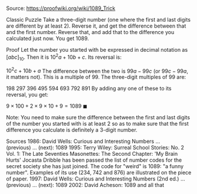 # 

Source: https://proofwiki.org/wiki/1089_Trick

Classic Puzzle
Take a three-digit number (one where the first and last digits are different by at least $2$).
Reverse it, and get the difference between that and the first number.
Reverse that, and add that to the difference you calculated just now.
You get $1089$.


Proof
Let the number you started with be expressed in decimal notation as $[abc]_{10}$.
Then it is $10^2 a + 10 b + c$.
Its reversal is:

$10^2 c + 10 b + a$
The difference between the two is $99a - 99c$ (or $99c - 99a$, it matters not).
This is a multiple of $99$.
The three-digit multiples of $99$ are:

$198$
$297$
$396$
$495$
$594$
$693$
$792$
$891$
By adding any one of these to its reversal, you get:

$9 \times 100 + 2 \times 9 \times 10 + 9 = 1089$
$\blacksquare$

Note: You need to make sure the difference between the first and last digits of the number you started with is at least $2$ so as to make sure that the first difference you calculate is definitely a $3$-digit number.


Sources
1986: David Wells: Curious and Interesting Numbers ... (previous) ... (next): $1089$
1995: Terry Wiley: Surreal School Stories: No. $2$ Vol. $1$: The Late Seventies Masonettes: The Second Chapter: 'My Brain Hurts'
Jocasta Dribble has been passed the list of number codes for the secret society she has just joined. The code for "weird" is $1089$: "a funny number". Examples of its use ($234$, $742$ and $876$) are illustrated on the piece of paper.
1997: David Wells: Curious and Interesting Numbers (2nd ed.) ... (previous) ... (next): $1089$
2002: David Acheson: 1089 and all that




